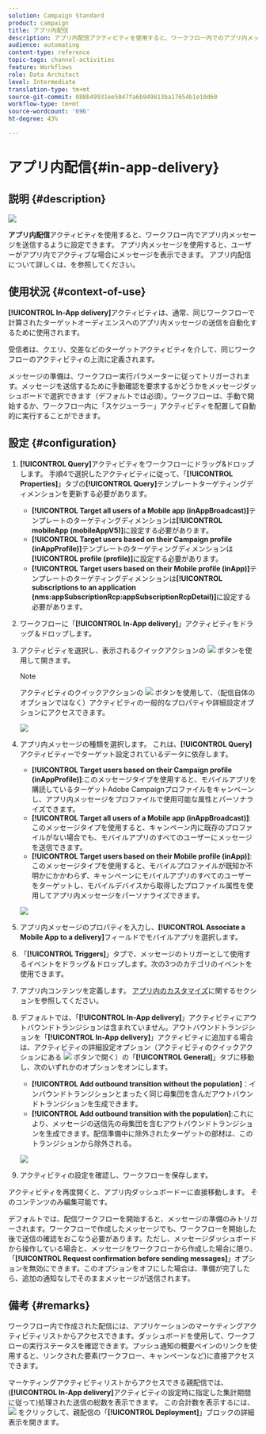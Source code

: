 ```yaml
---
solution: Campaign Standard
product: campaign
title: アプリ内配信
description: アプリ内配信アクティビティを使用すると、ワークフロー内でのアプリ内メッセージの送信を設定できます。
audience: automating
content-type: reference
topic-tags: channel-activities
feature: Workflows
role: Data Architect
level: Intermediate
translation-type: tm+mt
source-git-commit: 088b49931ee5047fa6b949813ba17654b1e10d60
workflow-type: tm+mt
source-wordcount: '696'
ht-degree: 43%

---
```



# アプリ内配信{#in-app-delivery}

## 説明 {#description}

![](assets/wkf_in_app_1.png)

**アプリ内配信**&#x200B;アクティビティを使用すると、ワークフロー内でアプリ内メッセージを送信するように設定できます。 アプリ内メッセージを使用すると、ユーザーがアプリ内でアクティブな場合にメッセージを表示できます。 アプリ内配信について詳しくは、[](../../channels/using/about-in-app-messaging.md)を参照してください。

## 使用状況 {#context-of-use}

**[!UICONTROL In-App delivery]**&#x200B;アクティビティは、通常、同じワークフローで計算されたターゲットオーディエンスへのアプリ内メッセージの送信を自動化するために使用されます。

受信者は、クエリ、交差などのターゲットアクティビティを介して、同じワークフローのアクティビティの上流に定義されます。

メッセージの準備は、ワークフロー実行パラメーターに従ってトリガーされます。メッセージを送信するために手動確認を要求するかどうかをメッセージダッシュボードで選択できます（デフォルトでは必須）。ワークフローは、手動で開始するか、ワークフロー内に「スケジューラー」アクティビティを配置して自動的に実行することができます。

## 設定 {#configuration}

1. **[!UICONTROL Query]**&#x200B;アクティビティをワークフローにドラッグ&amp;ドロップします。 手順4で選択したアクティビティに従って、「**[!UICONTROL Properties]**」タブの&#x200B;**[!UICONTROL Query]**&#x200B;テンプレートターゲティングディメンションを更新する必要があります。

   * **[!UICONTROL Target all users of a Mobile app (inAppBroadcast)]**&#x200B;テンプレートのターゲティングディメンションは&#x200B;**[!UICONTROL mobileApp (mobileAppV5)]**&#x200B;に設定する必要があります。
   * **[!UICONTROL Target users based on their Campaign profile (inAppProfile)]**&#x200B;テンプレートのターゲティングディメンションは&#x200B;**[!UICONTROL profile (profile)]**&#x200B;に設定する必要があります。
   * **[!UICONTROL Target users based on their Mobile profile (inApp)]**&#x200B;テンプレートのターゲティングディメンションは&#x200B;**[!UICONTROL subscriptions to an application (nms:appSubscriptionRcp:appSubscriptionRcpDetail)]**&#x200B;に設定する必要があります。

1. ワークフローに「**[!UICONTROL In-App delivery]**」アクティビティをドラッグ＆ドロップします。
1. アクティビティを選択し、表示されるクイックアクションの ![](assets/edit_darkgrey-24px.png) ボタンを使用して開きます。

   >[!NOTE]
   >
   >アクティビティのクイックアクションの ![](assets/dlv_activity_params-24px.png) ボタンを使用して、（配信自体のオプションではなく）アクティビティの一般的なプロパティや詳細設定オプションにアクセスできます。

   ![](assets/wkf_in_app_3.png)

1. アプリ内メッセージの種類を選択します。 これは、**[!UICONTROL Query]**&#x200B;アクティビティーでターゲット設定されているデータに依存します。

   * **[!UICONTROL Target users based on their Campaign profile (inAppProfile)]**:このメッセージタイプを使用すると、モバイルアプリを購読しているターゲットAdobe Campaignプロファイルをキャンペーンし、アプリ内メッセージをプロファイルで使用可能な属性とパーソナライズできます。
   * **[!UICONTROL Target all users of a Mobile app (inAppBroadcast)]**:このメッセージタイプを使用すると、キャンペーン内に既存のプロファイルがない場合でも、モバイルアプリのすべてのユーザーにメッセージを送信できます。
   * **[!UICONTROL Target users based on their Mobile profile (inApp)]**:このメッセージタイプを使用すると、モバイルプロファイルが既知か不明かにかかわらず、キャンペーンにモバイルアプリのすべてのユーザーをターゲットし、モバイルデバイスから取得したプロファイル属性を使用してアプリ内メッセージをパーソナライズできます。

   ![](assets/wkf_in_app_4.png)

1. アプリ内メッセージのプロパティを入力し、**[!UICONTROL Associate a Mobile App to a delivery]**&#x200B;フィールドでモバイルアプリを選択します。
1. 「**[!UICONTROL Triggers]**」タブで、メッセージのトリガーとして使用するイベントをドラッグ＆ドロップします。次の3つのカテゴリのイベントを使用できます。
1. アプリ内コンテンツを定義します。 [アプリ内のカスタマイズ](../../channels/using/customizing-an-in-app-message.md)に関するセクションを参照してください。
1. デフォルトでは、「**[!UICONTROL In-App delivery]**」アクティビティにアウトバウンドトランジションは含まれていません。アウトバウンドトランジションを「**[!UICONTROL In-App delivery]**」アクティビティに追加する場合は、アクティビティの詳細設定オプション（アクティビティのクイックアクションにある ![](assets/dlv_activity_params-24px.png) ボタンで開く）の「**[!UICONTROL General]**」タブに移動し、次のいずれかのオプションをオンにします。

   * **[!UICONTROL Add outbound transition without the population]**：インバウンドトランジションとまったく同じ母集団を含んだアウトバウンドトランジションを生成できます。
   * **[!UICONTROL Add outbound transition with the population]**:これにより、メッセージの送信先の母集団を含むアウトバウンドトランジションを生成できます。配信準備中に除外されたターゲットの部材は、このトランジションから除外される。

   ![](assets/wkf_in_app_5.png)

1. アクティビティの設定を確認し、ワークフローを保存します。

アクティビティを再度開くと、アプリ内ダッシュボードーに直接移動します。 そのコンテンツのみ編集可能です。

デフォルトでは、配信ワークフローを開始すると、メッセージの準備のみトリガーされます。ワークフローで作成したメッセージでも、ワークフローを開始した後で送信の確認をおこなう必要があります。ただし、メッセージダッシュボードから操作している場合と、メッセージをワークフローから作成した場合に限り、「**[!UICONTROL Request confirmation before sending messages]**」オプションを無効にできます。このオプションをオフにした場合は、準備が完了したら、追加の通知なしでそのままメッセージが送信されます。

## 備考 {#remarks}

ワークフロー内で作成された配信には、アプリケーションのマーケティングアクティビティリストからアクセスできます。ダッシュボードを使用して、ワークフローの実行ステータスを確認できます。プッシュ通知の概要ペインのリンクを使用すると、リンクされた要素(ワークフロー、キャンペーンなど)に直接アクセスできます。

マーケティングアクティビティリストからアクセスできる親配信では、(**[!UICONTROL In-App delivery]**&#x200B;アクティビティの設定時に指定した集計期間に従って)処理された送信の総数を表示できます。 この合計数を表示するには、![](assets/wkf_dlv_detail_button.png) をクリックして、親配信の「**[!UICONTROL Deployment]**」ブロックの詳細表示を開きます。
